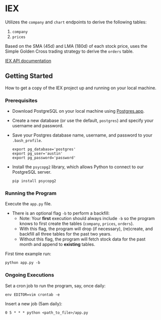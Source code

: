 # IEX

Utilizes the `company` and `chart` endpoints to derive the following tables:
1. `company`
2. `prices`

Based on the SMA (45d) and LMA (180d) of each stock price, uses the Simple Golden Cross trading strategy to derive the `orders` table.

[IEX API documentation](https://iextrading.com/developer/docs/)

## Getting Started

How to get a copy of the IEX project up and running on your local machine.

### Prerequisites

+ Download PostgreSQL on your local machine using [Postgres.app](https://postgresapp.com/).

+ Create a new database (or use the default, `postgres`) and specify your username and password.

+ Save your Postgres database name, username, and password to your `.bash_profile`.
    ```
    export pg_database='postgres'
    export pg_user='austin'
    export pg_password='password'    
    ```

+ Install the `psycopg2` library, which allows Python to connect to our PostgreSQL server.

    ```
    pip install psycopg2
    ```

### Running the Program

Execute the `app.py` file. 
+ There is an optional flag `-b` to perform a backfill:
    + Note: Your **first** execution should always include `-b` so the program knows to first create the tables (`company`, `prices`, `orders`).
    + With this flag, the program will drop (if necessary), (re)create, and backfill all three tables for the past two years.    
    + Without this flag, the program will fetch stock data for the past month and append to **existing** tables.


First time example run:

```
python app.py -b
```

### Ongoing Executions

Set a cron job to run the program, say, once daily:

```
env EDITOR=vim crontab -e
```
Insert a new job (5am daily):

```
0 5 * * * python <path_to_file>/app.py
```
